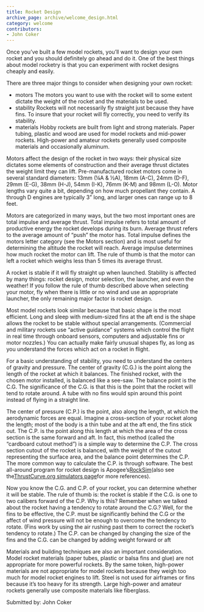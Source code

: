 ```yaml
---
title: Rocket Design
archive_page: archive/welcome_design.html
category: welcome
contributors:
- John Coker
---
```

Once you’ve built a few model rockets, you’ll want to design your own rocket and you should definitely go ahead and do it. One of the best things about model rocketry is that you can experiment with rocket designs cheaply and easily.

There are three major things to consider when designing your own rocket:

- motors The motors you want to use with the rocket will to some extent dictate the weight of the rocket and the materials to be used.
- stability Rockets will not necessarily fly straight just because they have fins. To insure that your rocket will fly correctly, you need to verify its stability.
- materials Hobby rockets are built from light and strong materials. Paper tubing, plastic and wood are used for model rockets and mid-power rockets. High-power and amateur rockets generally used composite materials and occasionally aluminum.

Motors affect the design of the rocket in two ways: their physical size dictates some elements of construction and their average thrust dictates the weight limit they can lift. Pre-manufactured rocket motors come in several standard diameters: 13mm (¼A & ½A), 18mm (A-C), 24mm (D-F), 29mm (E-G), 38mm (H-J), 54mm (I-K), 76mm (K-M) and 98mm (L-O). Motor lengths vary quite a bit, depending on how much propellant they contain. A through D engines are typically 3” long, and larger ones can range up to 8 feet.

Motors are categorized in many ways, but the two most important ones are total impulse and average thrust. Total impulse refers to total amount of productive energy the rocket develops during its burn. Average thrust refers to the average amount of “push” the motor has. Total impulse defines the motors letter category (see the Motors section) and is most useful for determining the altitude the rocket will reach. Average impulse determines how much rocket the motor can lift. The rule of thumb is that the motor can left a rocket which weighs less than 5 times its average thrust.

A rocket is stable if it will fly straight up when launched. Stability is affected by many things: rocket design, motor selection, the launcher, and even the weather! If you follow the rule of thumb described above when selecting your motor, fly when there is little or no wind and use an appropriate launcher, the only remaining major factor is rocket design.

Most model rockets look similar because that basic shape is the most efficient. Long and sleep with medium-sized fins at the aft end is the shape allows the rocket to be stable without special arrangements. (Commercial and military rockets use “active guidance” systems which control the flight in real time through onboard sensors, computers and adjustable fins or motor nozzles.) You can actually make fairly unusual shapes fly, as long as you understand the forces which act on a rocket in flight.

For a basic understanding of stability, you need to understand the centers of gravity and pressure. The center of gravity (C.G.) is the point along the length of the rocket at which it balances. The finished rocket, with the chosen motor installed, is balanced like a see-saw. The balance point is the C.G. The significance of the C.G. is that this is the point that the rocket will tend to rotate around. A tube with no fins would spin around this point instead of flying in a straight line.

The center of pressure (C.P.) is the point, also along the length, at which the aerodynamic forces are equal. Imagine a cross-section of your rocket along the length; most of the body is a thin tube and at the aft end, the fins stick out. The C.P. is the point along this length at which the area of the cross section is the same forward and aft. In fact, this method (called the “cardboard cutout method”) is a simple way to determine the C.P. The cross section cutout of the rocket is balanced, with the weight of the cutout representing the surface area, and the balance point determines the C.P. The more common way to calculate the C.P. is through software. The best all-around program for rocket design is Apogee’s[RockSim](http://www.apogeerockets.com/acb2/webpage.cfm?WebPage_ID=9&DID=10)(also see the[ThrustCurve.org simulators page](http://www.thrustcurve.org/simulators.html)for more references).

Now you know the C.G. and C.P. of your rocket, you can determine whether it will be stable. The rule of thumb is: the rocket is stable if the C.G. is one to two calibers forward of the C.P. Why is this? Remember when we talked about the rocket having a tendency to rotate around the C.G.? Well, for the fins to be effective, the C.P. must be significantly behind the C.G or the affect of wind pressure will not be enough to overcome the tendency to rotate. (Fins work by using the air rushing past them to correct the rocket’s tendency to rotate.) The C.P. can be changed by changing the size of the fins and the C.G. can be changed by adding weight forward or aft

Materials and building techniques are also an important consideration. Model rocket materials (paper tubes, plastic or balsa fins and glue) are not appropriate for more powerful rockets. By the same token, high-power materials are not appropriate for model rockets because they weigh too much for model rocket engines to lift. Steel is not used for airframes or fins because it’s too heavy for its strength. Large high-power and amateur rockets generally use composite materials like fiberglass.

Submitted by: John Coker
